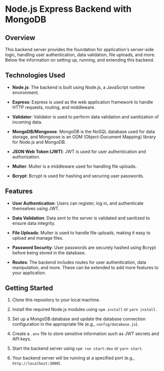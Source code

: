 # Node.js Express Backend with MongoDB

## Overview

This backend server provides the foundation for application's server-side logic, handling user authentication, data validation, file uploads, and more. Below the information on setting up, running, and extending this backend.

## Technologies Used

- **Node.js**: The backend is built using Node.js, a JavaScript runtime environment.

- **Express**: Express is used as the web application framework to handle HTTP requests, routing, and middleware.

- **Validator**: Validator is used to perform data validation and sanitization of incoming data.

- **MongoDB/Mongoose**: MongoDB is the NoSQL database used for data storage, and Mongoose is an ODM (Object-Document Mapping) library for Node.js and MongoDB.

- **JSON Web Token (JWT)**: JWT is used for user authentication and authorization.

- **Multer**: Multer is a middleware used for handling file uploads.

- **Bcrypt**: Bcrypt is used for hashing and securing user passwords.

## Features

- **User Authentication**: Users can register, log in, and authenticate themselves using JWT.

- **Data Validation**: Data sent to the server is validated and sanitized to ensure data integrity.

- **File Uploads**: Multer is used to handle file uploads, making it easy to upload and manage files.

- **Password Security**: User passwords are securely hashed using Bcrypt before being stored in the database.

- **Routes**: The backend includes routes for user authentication, data manipulation, and more. These can be extended to add more features to your application.

## Getting Started

1. Clone this repository to your local machine.

2. Install the required Node.js modules using `npm install` or `yarn install`.

3. Set up a MongoDB database and update the database connection configuration in the appropriate file (e.g., `config/database.js`).

4. Create a `.env` file to store sensitive information such as JWT secrets and API keys.

5. Start the backend server using `npm run start:dev` or `yarn start`.

6. Your backend server will be running at a specified port (e.g., `http://localhost:3000`).
